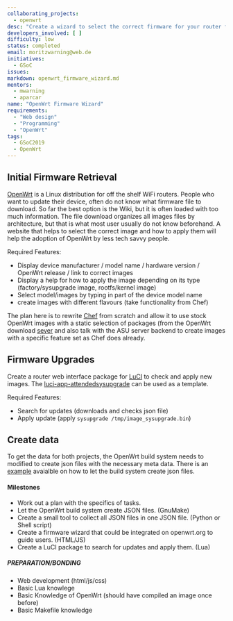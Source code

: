 ```yaml
---
collaborating_projects:
  - openwrt
desc: "Create a wizard to select the correct firmware for your router for openwrt.org"
developers_involved: [ ]
difficulty: low
status: completed 
email: moritzwarning@web.de
initiatives:
  - GSoC
issues:
markdown: openwrt_firmware_wizard.md
mentors:
  - mwarning
  - aparcar
name: "OpenWrt Firmware Wizard"
requirements:
  - "Web design"
  - "Programming"
  - "OpenWrt"
tags:
  - GSoC2019
  - OpenWrt
---
```


## Initial Firmware Retrieval

[OpenWrt](openwrt.org) is a Linux distribution for off the shelf WiFi routers. People who want to update their device, often do not know what firmware file to download. So far the best option is the Wiki, but it is often loaded with too much information. The file download organizes all images files by architecture, but that is what most user usually do not know beforehand. A website that helps to select the correct image and how to apply them will help the adoption of OpenWrt by less tech savvy people.

Required Features:

* Display device manufacturer / model name / hardware version / OpenWrt release / link to correct images
* Display a help for how to apply the image depending on its type (factory/sysupgrade image, rootfs/kernel image)
* Select model/images by typing in part of the device model name
* create images with different flavours (take functionality from Chef)

The plan here is to rewrite [Chef](https://github.com/libremesh/chef) from scratch and allow it to use stock OpenWrt images with a static selection of packages (from the OpenWrt download [sever](https://downloads.openwrt.org/) and also talk with the ASU server backend to create images with a specific feature set as Chef does already.

## Firmware Upgrades

Create a router web interface package for [LuCI](https://openwrt.org/docs/guide-user/luci/start) to check and apply new images. The [luci-app-attendedsysupgrade](https://github.com/openwrt/luci/tree/master/applications/luci-app-attendedsysupgrade) can be used as a template.

Required Features:

* Search for updates (downloads and checks json file)
* Apply update (apply `sysupgrade /tmp/image_sysupgrade.bin`)

## Create data

To get the data for both projects, the OpenWrt build system needs to modified to create json files with the necessary meta data.
There is an [example](https://git.openwrt.org/?p=openwrt/staging/lynxis.git;a=commitdiff;h=e2dd9c40cfea093aeb337fe66fe338f17543f118;hp=11590e7452bd61923c1339231df61fa0c539e025) avaialble on how to let the build system create json files.

#### Milestones

* Work out a plan with the specifics of tasks.
* Let the OpenWrt build system create JSON files. (GnuMake)
* Create a small tool to collect all JSON files in one JSON file. (Python or Shell script)
* Create a firmware wizard that could be integrated on openwrt.org to guide users. (HTML/JS)
* Create a LuCI package to search for updates and apply them. (Lua)

##### PREPARATION/BONDING

* Web development (html/js/css)
* Basic Lua knowlege
* Basic Knowledge of OpenWrt (should have compiled an image once before)
* Basic Makefile knowledge
